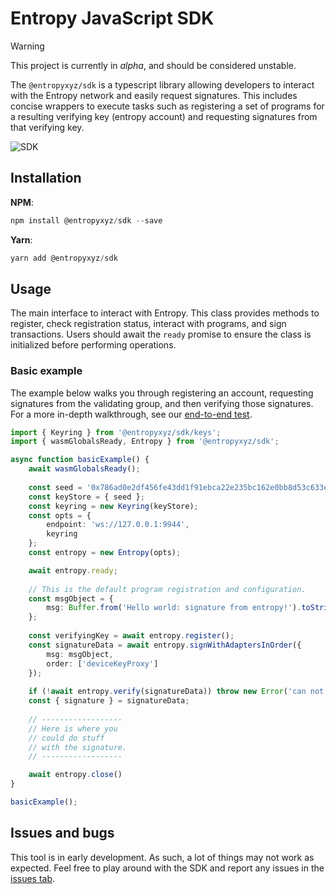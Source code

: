<!--@entropyxyz/sdk / [Exports](modules.md)-->

# Entropy JavaScript SDK

> [!WARNING]  
> This project is currently in _alpha_, and should be considered unstable.

The `@entropyxyz/sdk` is a typescript library allowing developers to interact with the Entropy network and easily request signatures. This includes concise wrappers to execute tasks such as registering a set of programs for a resulting verifying key (entropy account) and requesting signatures from that verifying key.

![SDK](https://github.com/entropyxyz/sdk/assets/62079777/4e16b189-63ad-4753-9b0e-16dc85f5609f)

## Installation

**NPM**:

```javascript
npm install @entropyxyz/sdk --save
```

**Yarn**:

```javascript
yarn add @entropyxyz/sdk
```

## Usage

The main interface to interact with Entropy. This class provides methods to register, check registration status, interact with programs, and sign transactions. Users should await the `ready` promise to ensure the class is initialized before performing operations.

### Basic example

The example below walks you through registering an account, requesting signatures from the validating group, and then verifying those signatures. For a more in-depth walkthrough, see our [end-to-end test](./tests/end-to-end.test.ts).

```typescript
import { Keyring } from '@entropyxyz/sdk/keys';
import { wasmGlobalsReady, Entropy } from '@entropyxyz/sdk';

async function basicExample() {
    await wasmGlobalsReady();
    
    const seed = '0x786ad0e2df456fe43dd1f91ebca22e235bc162e0bb8d53c633e8c85b2af68b7a';
    const keyStore = { seed };
    const keyring = new Keyring(keyStore);
    const opts = {
        endpoint: 'ws://127.0.0.1:9944',
        keyring
    };
    const entropy = new Entropy(opts);

    await entropy.ready;
    
    // This is the default program registration and configuration.
    const msgObject = {
        msg: Buffer.from('Hello world: signature from entropy!').toString('hex')
    };
    
    const verifyingKey = await entropy.register();
    const signatureData = await entropy.signWithAdaptersInOrder({
        msg: msgObject,
        order: ['deviceKeyProxy']
    });
    
    if (!await entropy.verify(signatureData)) throw new Error('can not verify signature');
    const { signature } = signatureData;
    
    // ------------------
    // Here is where you 
    // could do stuff 
    // with the signature.
    // ------------------

    await entropy.close()
}

basicExample();
```

## Issues and bugs

This tool is in early development. As such, a lot of things may not work as expected. Feel free to play around with the SDK and report any issues in the [issues tab](https://github.com/entropyxyz/sdk/issues/new).
